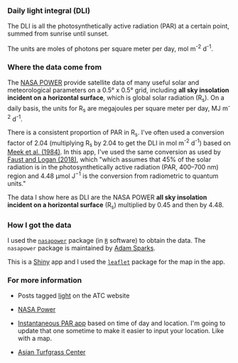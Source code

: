 
### Daily light integral (DLI)

The DLI is all the photosynthetically active radiation (PAR) at a certain point, summed from sunrise until sunset. 

The units are moles of photons per square meter per day, mol m<sup>-2</sup> d<sup>-1</sup>.

### Where the data come from

The [NASA POWER](https://power.larc.nasa.gov/docs/methodology/communities/ag/) provide satellite data of many useful solar and meteorological parameters on a 0.5° x 0.5° grid, including **all sky insolation incident on a horizontal surface**, which is global solar radiation (R<sub>s</sub>). On a daily basis, the units for R<sub>s</sub> are megajoules per square meter per day, MJ m<sup>-2</sup> d<sup>-1</sup>.

There is a consistent proportion of PAR in R<sub>s</sub>. I've often used a conversion factor of 2.04 (multiplying R<sub>s</sub> by 2.04 to get the DLI in mol m<sup>-2</sup> d<sup>-1</sup>) based on [Meek et al. (1984)](https://doi.org/10.2134/agronj1984.00021962007600060018x). In this app, I've used the same conversion as used by [Faust and Logan (2018)](https://dx.doi.org/10.21273/HORTSCI13144-18), which "which assumes that 45% of the solar radiation is in the photosynthetically active radiation (PAR, 400–700 nm) region and 4.48 μmol J<sup>−1</sup> is the conversion from radiometric to quantum units." 

The data I show here as DLI are the NASA POWER **all sky insolation incident on a horizontal surface** (R<sub>s</sub>) multiplied by 0.45 and then by 4.48.

### How I got the data

I used the [`nasapower`](https://docs.ropensci.org/nasapower/index.html) package (in [`R`](https://www.r-project.org/) software) to obtain the data. The `nasapower` package is maintained by [Adam Sparks](https://orcid.org/0000-0002-0061-8359).

This is a [Shiny](https://shiny.rstudio.com/) app and I used the [`leaflet`](https://cran.r-project.org/web/packages/leaflet/index.html) package for the map in the app.

### For more information

- Posts tagged [light](https://www.asianturfgrass.com/tag/light/) on the ATC website

- [NASA Power](https://power.larc.nasa.gov/)

- [Instantaneous PAR app](https://asianturfgrass.shinyapps.io/ppfd_by_time/) based on time of day and location. I'm going to update that one sometime to make it easier to input your location. Like with a map.

- [Asian Turfgrass Center](https://www.asianturfgrass.com/)